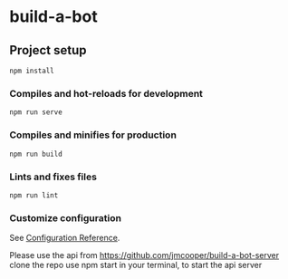 # build-a-bot

## Project setup
```
npm install
```

### Compiles and hot-reloads for development
```
npm run serve
```

### Compiles and minifies for production
```
npm run build
```

### Lints and fixes files
```
npm run lint
```

### Customize configuration
See [Configuration Reference](https://cli.vuejs.org/config/).

Please use the api from https://github.com/jmcooper/build-a-bot-server
clone the repo
use npm start in your terminal, to start the api server

